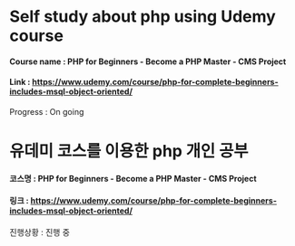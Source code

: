# Self study about php using Udemy course
#### Course name : PHP for Beginners - Become a PHP Master - CMS Project
#### Link : https://www.udemy.com/course/php-for-complete-beginners-includes-msql-object-oriented/
Progress : On going

# 유데미 코스를 이용한 php 개인 공부
#### 코스명 : PHP for Beginners - Become a PHP Master - CMS Project
#### 링크 : https://www.udemy.com/course/php-for-complete-beginners-includes-msql-object-oriented/
진행상황 : 진행 중
